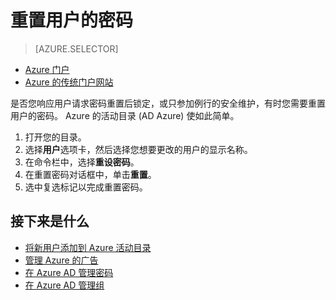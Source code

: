 <properties
    pageTitle="Azure Active Directory 中的用户的密码重置 |Microsoft Azure"
    description="解释如何管理员应重置 Azure Active Directory 中的用户的密码。"
    services="active-directory"
    documentationCenter=""
    authors="curtand"
    manager="femila"
    editor=""/>

<tags
    ms.service="active-directory"
    ms.workload="identity"
    ms.tgt_pltfrm="na"
    ms.devlang="na"
    ms.topic="article"
    ms.date="08/23/2016"
    ms.author="curtand"/>

# <a name="reset-the-password-for-a-user"></a>重置用户的密码

> [AZURE.SELECTOR]
- [Azure 门户](active-directory-users-reset-password-azure-portal.md)
- [Azure 的传统门户网站](active-directory-create-users-reset-password.md)

是否您响应用户请求密码重置后锁定，或只参加例行的安全维护，有时您需要重置用户的密码。 Azure 的活动目录 (AD Azure) 使如此简单。

  1. 打开您的目录。
  2. 选择**用户**选项卡，然后选择您想要更改的用户的显示名称。
  3. 在命令栏中，选择**重设密码**。
  4. 在重置密码对话框中，单击**重置**。
  5. 选中复选标记以完成重置密码。



## <a name="whats-next"></a>接下来是什么

- [将新用户添加到 Azure 活动目录](active-directory-create-users.md)
- [管理 Azure 的广告](active-directory-administer.md)
- [在 Azure AD 管理密码](active-directory-manage-passwords.md)
- [在 Azure AD 管理组](active-directory-manage-groups.md)

